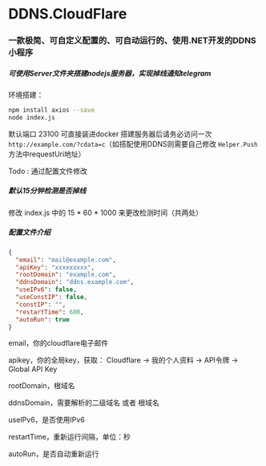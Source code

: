 # DDNS.CloudFlare
### 一款极简、可自定义配置的、可自动运行的、使用.NET开发的DDNS小程序
##### 可使用Server文件夹搭建nodejs服务器，实现掉线通知telegram
环境搭建：
```bash
npm install axios --save
node index.js
```
默认端口 23100
可直接装进docker
搭建服务器后请务必访问一次 ``` http://example.com/?cdata=c ```（如搭配使用DDNS则需要自己修改 ``` Helper.Push ``` 方法中requestUri地址）

Todo : 通过配置文件修改
##### 默认15分钟检测是否掉线 
修改 index.js 中的 15 * 60 * 1000 来更改检测时间（共两处）
 
##### 配置文件介绍

```json
{
  "email": "mail@example.com",
  "apiKey": "xxxxxxxxx",
  "rootDomain": "example.com",
  "ddnsDomain": "ddns.example.com",
  "useIPv6": false,
  "useConstIP": false,
  "constIP": "",
  "restartTime": 600,
  "autoRun": true
}
```

email，你的cloudflare电子邮件

apikey，你的全局key，获取： Cloudflare -> 我的个人资料 -> API令牌 -> Global API Key

rootDomain，根域名

ddnsDomain，需要解析的二级域名 或者 根域名

useIPv6，是否使用IPv6

restartTime，重新运行间隔，单位：秒

autoRun，是否自动重新运行
